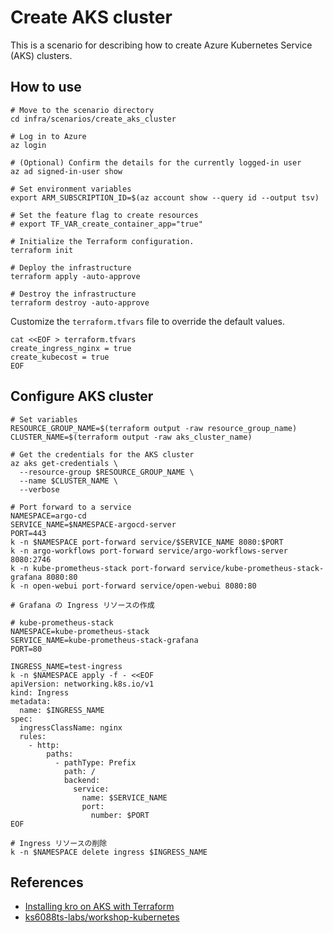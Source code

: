 # Create AKS cluster

This is a scenario for describing how to create Azure Kubernetes Service (AKS) clusters.

## How to use

```shell
# Move to the scenario directory
cd infra/scenarios/create_aks_cluster

# Log in to Azure
az login

# (Optional) Confirm the details for the currently logged-in user
az ad signed-in-user show

# Set environment variables
export ARM_SUBSCRIPTION_ID=$(az account show --query id --output tsv)

# Set the feature flag to create resources
# export TF_VAR_create_container_app="true"

# Initialize the Terraform configuration.
terraform init

# Deploy the infrastructure
terraform apply -auto-approve

# Destroy the infrastructure
terraform destroy -auto-approve
```

Customize the `terraform.tfvars` file to override the default values.

```shell
cat <<EOF > terraform.tfvars
create_ingress_nginx = true
create_kubecost = true
EOF
```

## Configure AKS cluster

```shell
# Set variables
RESOURCE_GROUP_NAME=$(terraform output -raw resource_group_name)
CLUSTER_NAME=$(terraform output -raw aks_cluster_name)

# Get the credentials for the AKS cluster
az aks get-credentials \
  --resource-group $RESOURCE_GROUP_NAME \
  --name $CLUSTER_NAME \
  --verbose

# Port forward to a service
NAMESPACE=argo-cd
SERVICE_NAME=$NAMESPACE-argocd-server
PORT=443
k -n $NAMESPACE port-forward service/$SERVICE_NAME 8080:$PORT
k -n argo-workflows port-forward service/argo-workflows-server 8080:2746
k -n kube-prometheus-stack port-forward service/kube-prometheus-stack-grafana 8080:80
k -n open-webui port-forward service/open-webui 8080:80

# Grafana の Ingress リソースの作成

# kube-prometheus-stack
NAMESPACE=kube-prometheus-stack
SERVICE_NAME=kube-prometheus-stack-grafana
PORT=80

INGRESS_NAME=test-ingress
k -n $NAMESPACE apply -f - <<EOF
apiVersion: networking.k8s.io/v1
kind: Ingress
metadata:
  name: $INGRESS_NAME
spec:
  ingressClassName: nginx
  rules:
    - http:
        paths:
          - pathType: Prefix
            path: /
            backend:
              service:
                name: $SERVICE_NAME
                port:
                  number: $PORT
EOF

# Ingress リソースの削除
k -n $NAMESPACE delete ingress $INGRESS_NAME
```

## References

- [Installing kro on AKS with Terraform](https://carlos.mendible.com/2025/02/09/installing-kro-on-aks-with-terraform/)
- [ks6088ts-labs/workshop-kubernetes](https://github.com/ks6088ts-labs/workshop-kubernetes)
